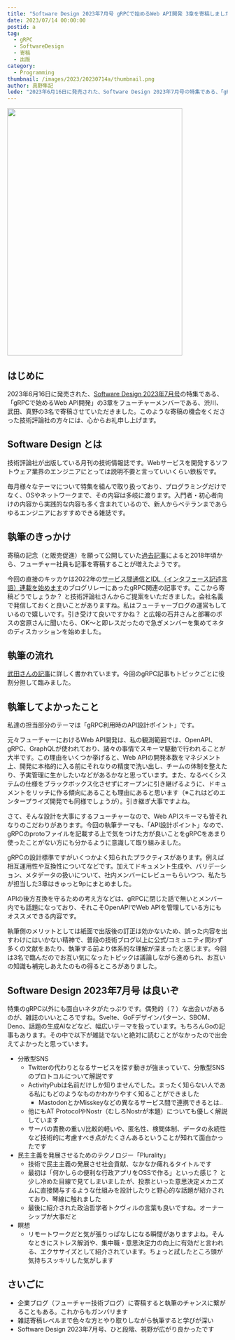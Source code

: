 ```yaml
---
title: "Software Design 2023年7月号 gRPCで始めるWeb API開発 3章を寄稿しました"
date: 2023/07/14 00:00:00
postid: a
tag:
  - gRPC
  - SoftwareDesign
  - 寄稿
  - 出版
category:
  - Programming
thumbnail: /images/2023/20230714a/thumbnail.png
author: 真野隼記
lede: "2023年6月16日に発売された、Software Design 2023年7月号の特集である、「gRPCで始めるWeb API開発」の3章をフューチャーメンバーである、渋川、武田、真野の3名で寄稿させていただきました。"
---
```


<img src="/images/2023/20230714a/top.png" alt="" width="400" height="564" loading="lazy">

## はじめに

2023年6月16日に発売された、[Software Design 2023年7月号](https://gihyo.jp/magazine/SD/archive/2023/202307)の特集である、「gRPCで始めるWeb API開発」の3章をフューチャーメンバーである、渋川、武田、真野の3名で寄稿させていただきました。このような寄稿の機会をくださった技術評論社の方々には、心からお礼申し上げます。

## Software Design とは

技術評論社が出版している月刊の技術情報誌です。Webサービスを開発するソフトウェア業界のエンジニアにとっては説明不要と言っていいくらい鉄板です。

毎月様々なテーマについて特集を組んで取り扱っており、プログラミングだけでなく、OSやネットワークまで、その内容は多岐に渡ります。入門者・初心者向けの内容から実践的な内容も多く含まれているので、新人からベテランまであらゆるエンジニアにおすすめできる雑誌です。

## 執筆のきっかけ

寄稿の記念（と販売促進）を願って公開していた[過去記事](https://future-architect.github.io/tags/SoftwareDesign/)によると2018年頃から、フューチャー社員も記事を寄稿することが増えたようです。

今回の直接のキッカケは2022年の[サービス間通信とIDL（インタフェース記述言語）連載を始めます](https://future-architect.github.io/articles/20220622a/)のブログリレーにあったgRPC関連の記事です。ここから寄稿どうでしょうか？ と技術評論社さんからご提案をいただきました。会社名義で発信しておくと良いことがありますね。私はフューチャーブログの運営もしているので嬉しいです。引き受けて良いですかね？ と広報の石井さんと部署のボスの宮原さんに聞いたら、OK～と即レスだったので急ぎメンバーを集めてネタのディスカッションを始めました。

## 執筆の流れ

[武田さんの記事](https://future-architect.github.io/articles/20220721b/#%E5%9F%B7%E7%AD%86%E3%81%AE%E3%83%95%E3%83%AD%E3%83%BC)に詳しく書かれています。今回のgRPC記事もトピックごとに役割分担して臨みました。

## 執筆してよかったこと

私達の担当部分のテーマは「gRPC利用時のAPI設計ポイント」です。

元々フューチャーにおけるWeb API開発は、私の観測範囲では、OpenAPI、gRPC、GraphQLが使われており、諸々の事情でスキーマ駆動で行われることが大半です。この理由をいくつか挙げると、Web APIの開発本数をマネジメント上、開発に本格的に入る前にそれなりの精度で洗い出し、チームの体制を整えたり、予実管理に生かしたいなどがあるかなと思っています。また、なるべくシステムの仕様をブラックボックス化させずにオープンに引き継げるように、ドキュメントをリッチに作る傾向にあることも理由にあると思います（※これはどのエンタープライズ開発でも同様でしょうが）。引き継ぎ大事ですよね。

さて、そんな設計を大事にするフューチャーなので、Web APIスキーマも皆それなりのこだわりがあります。今回の執筆テーマも、「API設計ポイント」なので、gRPCのprotoファイルを記載する上で気をつけた方が良いことをgRPCをあまり使ったことがない方にも分かるように意識して取り組みました。

gRPCの設計標準ですがいくつかよく知られたプラクティスがあります。例えば相互運用性や互換性についてなどです。加えてドキュメント生成や、バリデーション、メタデータの扱いについて、社内メンバーにレビューもらいつつ、私たちが担当した3章はきゅっと9pにまとめました。

APIの後方互換を守るための考え方などは、gRPCに閉じた話で無いとメンバー内でも話題になっており、それこそOpenAPIでWeb APIを管理している方にもオススメできる内容です。

執筆側のメリットとしては紙面で出版後の訂正は効かないため、誤った内容を出すわけにはいかない精神で、普段の技術ブログ以上に公式/コミュニティ問わず多くの文献をあたり、執筆する前より体系的な理解が深まったと感じます。今回は3名で臨んだのでお互い気になったトピックは議論しながら進められ、お互いの知識も補完しあえたのもの得るところがありました。

## Software Design 2023年7月号 は良いぞ

特集のgRPC以外にも面白いネタがたっぷりです。偶発的（？）な出会いがあるのが、雑誌のいいところですね。Svelte、GoFデザインパターン、SBOM、Deno、話題の生成AIなどなど、幅広いテーマを扱っています。もちろんGoの記事もあります。その中で以下が雑誌でないと絶対に読むことがなかったので出会えてよかったと思っています。

* 分散型SNS
  * Twitterの代わりとなるサービスを探す動きが強まっていて、分散型SNSのプロトコルについて解説です
  * ActivityPubは名前だけしか知りませんでした。まったく知らない人である私にもどのようなものかわかりやすく知ることができました
    * MastodonとかMisskeyなどの異なるサービス間で連携できるとは..
  * 他にもAT ProtocolやNostr（むしろNostrが本題）についても優しく解説しています
  * サーバの責務の重い/比較的軽いや、匿名性、検閲体制、データの永続性など技術的に考慮すべき点がたくさんあるということが知れて面白かったです
* 民主主義を発展させるためのテクノロジー「Plurality」
  * 技術で民主主義の発展させ社会貢献、なかなか痺れるタイトルです
  * 最初は「何かしらの便利な行政アプリをOSSで作る」といった感じ？ と少し冷めた目線で見てしまいましたが、投票といった意思決定メカニズムに直接関与するような仕組みを設計したりと野心的な話題が紹介されており、琴線に触れました
  * 最後に紹介された政治哲学者トクヴィルの言葉も良いですね。オーナーシップが大事だと
* 瞑想
  * リモートワークだと気が張りっぱなしになる瞬間がありますよね。そんなときにストレス解消や、集中職・意思決定力の向上に有効だと言われる、エクササイズとして紹介されています。ちょっと試したところ頭が気持ちスッキリした気がします

## さいごに

* 企業ブログ（フューチャー技術ブログ）に寄稿すると執筆のチャンスに繋がることもある。これからもガンバリます
* 雑誌寄稿レベルまで色々な方とやり取りしながら執筆すると学びが深い
* Software Design 2023年7月号、ひと段階、視野が広がり良かったです
